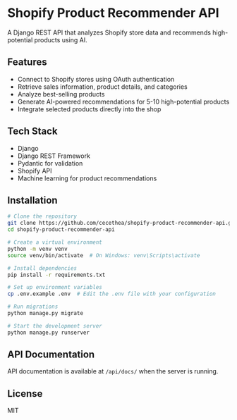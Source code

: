 # Shopify Product Recommender API

A Django REST API that analyzes Shopify store data and recommends high-potential products using AI.

## Features

- Connect to Shopify stores using OAuth authentication
- Retrieve sales information, product details, and categories
- Analyze best-selling products
- Generate AI-powered recommendations for 5-10 high-potential products
- Integrate selected products directly into the shop

## Tech Stack

- Django
- Django REST Framework
- Pydantic for validation
- Shopify API
- Machine learning for product recommendations

## Installation

```bash
# Clone the repository
git clone https://github.com/cecethea/shopify-product-recommender-api.git
cd shopify-product-recommender-api

# Create a virtual environment
python -m venv venv
source venv/bin/activate  # On Windows: venv\Scripts\activate

# Install dependencies
pip install -r requirements.txt

# Set up environment variables
cp .env.example .env  # Edit the .env file with your configuration

# Run migrations
python manage.py migrate

# Start the development server
python manage.py runserver
```

## API Documentation

API documentation is available at `/api/docs/` when the server is running.

## License

MIT